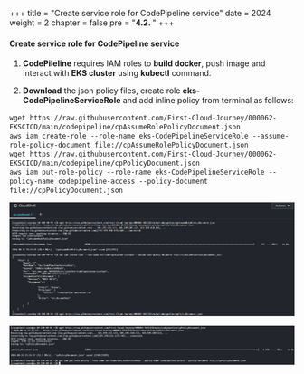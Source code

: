 +++
title = "Create service role for CodePipeline service"
date = 2024
weight = 2
chapter = false
pre = "<b>4.2. </b>"
+++

#### Create service role for CodePipeline service
1. **CodePileline** requires IAM roles to **build docker**, push image and interact with **EKS cluster** using **kubectl** command.

2. **Download** the json policy files, create role **eks-CodePipelineServiceRole** and add inline policy from terminal as follows:

```
wget https://raw.githubusercontent.com/First-Cloud-Journey/000062-EKSCICD/main/codepipeline/cpAssumeRolePolicyDocument.json
aws iam create-role --role-name eks-CodePipelineServiceRole --assume-role-policy-document file://cpAssumeRolePolicyDocument.json
wget https://raw.githubusercontent.com/First-Cloud-Journey/000062-EKSCICD/main/codepipeline/cpPolicyDocument.json
aws iam put-role-policy --role-name eks-CodePipelineServiceRole --policy-name codepipeline-access --policy-document file://cpPolicyDocument.json

```

![00001-Create-CodePipeline-Service-Role](/images/4-Generate-Code-Pipeline/2-Create-CodePipeline-Service-Role/00001-Create-CodePipeline-Service-Role.png?width=90pc)

![00002-Create-CodePipeline-Service-Role](/images/4-Generate-Code-Pipeline/2-Create-CodePipeline-Service-Role/00002-Create-CodePipeline-Service-Role.png?width=90pc)
